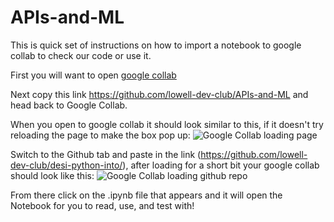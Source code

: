 # APIs-and-ML
This is quick set of instructions on how to import a notebook to google collab to check our code or use it.

First you will want to open [google collab](https://colab.research.google.com)

Next copy this link https://github.com/lowell-dev-club/APIs-and-ML and head back to Google Collab.

When you open to google collab it should look similar to this, if it doesn't try reloading the page to make the box pop up:
![Google Collab loading page](https://github.com/lowell-dev-club/desi-python-intro/blob/main/collab-greeting.png)

Switch to the Github tab and paste in the link (https://github.com/lowell-dev-club/desi-python-into/), after loading for a short bit your google collab should look like this:
![Google Collab loading github repo](https://github.com/lowell-dev-club/desi-python-intro/blob/main/collab-repo.png)

From there click on the .ipynb file that appears and it will open the Notebook for you to read, use, and test with!
